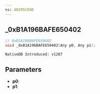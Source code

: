 ```yaml
---
ns: ANIMSCENE
---
```

## _0xB1A196BAFE650402

```c
// 0xB1A196BAFE650402
void _0xB1A196BAFE650402(Any p0, Any p1);
```

```
NativeDB Introduced: v1207
```

## Parameters
* **p0**:
* **p1**:
